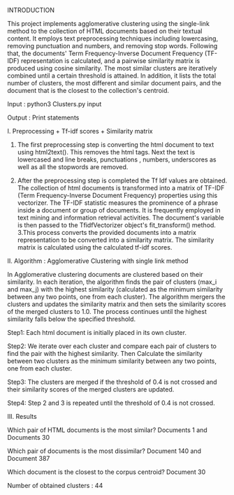 INTRODUCTION

This project implements agglomerative clustering using the single-link method to the collection of HTML documents based on their textual content. It employs text preprocessing techniques including lowercasing, removing punctuation and numbers, and removing stop words. Following that, the documents' Term Frequency-Inverse Document Frequency (TF-IDF) representation is calculated, and a pairwise similarity matrix is produced using cosine similarity. The most similar clusters are iteratively combined until a certain threshold is attained. In addition, it lists the total number of clusters, the most different and similar document pairs, and the document that is the closest to the collection's centroid.

Input : python3 Clusters.py input 

Output : Print statements

I. Preprocessing + Tf-idf scores + Similarity matrix

1. The first preprocessing step is converting the html document to text using html2text(). This removes the html tags. Next the text is lowercased and line breaks, punctuations , numbers, underscores as well as all the stopwords are removed.

2. After the preprocessing step is completed the Tf Idf values are obtained. The collection of html documents is transformed into a matrix of TF-IDF (Term Frequency-Inverse Document Frequency) properties using this vectorizer.
The TF-IDF statistic measures the prominence of a phrase inside a document or group of documents. It is frequently employed in text mining and information retrieval activities.
The document's variable is then passed to the TfidfVectorizer object's fit_transform() method. 3.This process converts the provided documents into a matrix representation to be converted into a similarity matrix. The similarity matrix is calculated using the calculated tf-idf scores.

II. Algorithm : Agglomerative Clustering with single link method

In Agglomerative clustering documents are clustered based on their similarity. In each iteration, the algorithm finds the pair of clusters (max_i and max_j) with the highest similarity (calculated as the minimum similarity between any two points, one from each cluster). The algorithm mergers the clusters and updates the similarity matrix and then sets the similarity scores of the merged clusters to 1.0. The process continues until the highest similarity falls below the specified threshold.

Step1: Each html document is initially placed in its own cluster.

Step2: We iterate over each cluster and compare each pair of clusters to find the pair with the highest similarity. Then Calculate the similarity between two clusters as the minimum similarity between any two points, one from each cluster.

Step3: The clusters are merged if the threshold of 0.4 is not crossed and their similarity scores of the merged clusters are updated.

Step4: Step 2 and 3 is repeated until the threshold of 0.4 is not crossed.

III. Results

Which pair of HTML documents is the most similar? Documents 1 and Documents 30

Which pair of documents is the most dissimilar? Document 140 and Document 387

Which document is the closest to the corpus centroid? Document 30

Number of obtained clusters : 44
